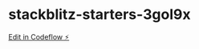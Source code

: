 # stackblitz-starters-3gol9x

[Edit in Codeflow ⚡️](https://stackblitz.com/~/github.com/Sabertooth141/stackblitz-starters-3gol9x)